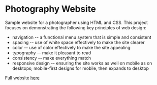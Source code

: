 # Photography Website

Sample website for a photographer using
HTML and CSS. This project focuses on demonstrating the following key principles of web design:

* navigation -- a functional menu system that is simple and consistent
* spacing -- use of white space effectively to make the site clearer
* color -- use of color effectively to make the site appealing
* typography --  make it pleasant to read
* consistency --  make everything match
* responsive design -- ensuring the site works as well on mobile as on
  desktops; mobile-first designs for mobile, then expands to desktop

Full website [here](http://lab1.chandlerrogers.me)
